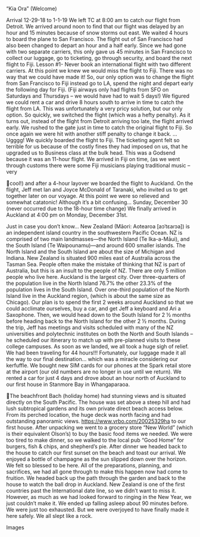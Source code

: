 “Kia Ora” (Welcome)

Arrival
12-29-18 to 1-1-19
We left TC at 8:00 am to catch our flight from Detroit. We arrived around noon
to find that our flight was delayed by an hour and 15 minutes because of snow
storms out east. We waited 4 hours to board the plane to San Francisco. The flight
out of San Francisco had also been changed to depart an hour and a half
early. Since we had gone with two separate carriers, this only gave us 45 minutes
in San Francisco to collect our luggage, go to ticketing, go through security, and
board the next flight to Fiji. Lesson #1- Never book an international flight with two
different carriers. At this point we knew we would miss the flight to Fiji. There was
no way that we could have made it! So, our only option was to change the flight
from San Francisco to Fiji instead go to LA, spend the night and depart early the
following day for Fiji. (Fiji airways only had flights from SFO on Saturdays and
Thursdays – we would have had to wait 5 days!) We figured we could rent a car
and drive 8 hours south to arrive in time to catch the flight from LA. This was
unfortunately a very pricy solution, but our only option. So quickly, we switched
the flight (which was a hefty penalty). As it turns out, instead of the flight from
Detroit arriving too late, the flight arrived early. We rushed to the gate just in time
to catch the original flight to Fiji. So once again we were hit with another stiff
penalty to change it back. …Ugggg! We quickly boarded the flight to Fiji. The
ticketing agent felt so terrible for us because of the costly fines they had imposed
on us, that he upgraded us to Business class at the bulk head. This was a
Godsend because it was an 11-hour flight. We arrived in Fiji on time, (as we went
through customs there were some Fiji musicians playing traditional music – very

cool!) and after a 4-hour layover we boarded the flight to Auckland. On the
flight, Jeff met Ian and Joyce McDonald of Taranaki, who invited us to get
together later on our voyage. At this point we were so relieved and somewhat
catatonic!
Although it’s a bit confusing…
Sunday, December 30
(never occurred due to the 18-hour time change)
We finally arrived in Auckland at 4:00 pm on Monday, December 31st.

Just in case you don’t know… New Zealand (Māori: Aotearoa [aɔˈtɛaɾɔa]) is an
independent island country in the southwestern Pacific Ocean. NZ is comprised
of two main landmasses—the North Island (Te Ika-a-Māui), and the South Island
(Te Waipounamu)—and around 600 smaller islands. The North Island and the
South Island are about the size of Michigan and Indiana. New Zealand is situated
900 miles east of Australia across the Tasman Sea. People often make the
mistake of thinking that NZ is part of Australia, but this is an insult to the people of
NZ. There are only 5 million people who live here. Auckland is the largest city.
Over three-quarters of the population live in the North Island 76.7% the other
23.3% of the population lives in the South Island. Over one-third population of
the North Island live in the Auckland region, (which is about the same size as
Chicago).
Our plan is to spend the first 2 weeks around Auckland so that we could
acclimate ourselves, buy a car, and get Jeff a keyboard and Ari a Saxophone.
Then, we would head down to the South Island for 2 ½ months before heading
back to the North Island for the other 2 ½ months. During the trip, Jeff has
meetings and visits scheduled with many of the NZ universities and polytechnic
institutes on both the North and South Islands – he scheduled our itinerary to
match up with pre-planned visits to these college campuses.
As soon as we landed, we all took a huge sigh of relief.
We had been traveling for 44 hours!!!
Fortunately, our luggage made it all the way to our final destination… which was
a miracle considering our kerfuffle. We bought new SIM cards for our phones at
the Spark retail store at the airport (our old numbers are no longer in use until we
return). We rented a car for just 4 days and drove about an hour north of
Auckland to our first house in Stanmore Bay in Whangaparaoa.

The beachfront Bach (holiday home) had stunning views and is situated directly
on the South Pacific. The house was set above a steep hill and had lush subtropical gardens and its own private direct beach access below. From its
perched location, the huge deck was north facing and had outstanding
panoramic views. https://www.vrbo.com/20025329ha to our first house.
After unpacking we went to a grocery store “New World” (which is their
equivalent Olson’s) to buy the basic food items we needed. We were too tired
to make dinner, so we walked to the local pub “Good Home” for burgers, fish &
chips, and shepherd’s pie.
After dinner we headed back to the house to catch our first sunset on the beach
and toast our arrival. We enjoyed a bottle of champagne as the sun slipped
down over the horizon. We felt so blessed to be here. All of the preparations,
planning, and sacrifices, we had all gone through to make this happen now had
come to fruition.
We headed back up the path through the garden and back to the house to
watch the ball drop in Auckland. New Zealand is one of the first countries past
the International date line, so we didn’t want to miss it. However, as much as we
had looked forward to ringing in the New Year, we just couldn’t make it. We
ended up falling asleep about 90 minutes before. We were just too exhausted.
But we were overjoyed to have finally made it here safely. We all slept like a rock.

Images

